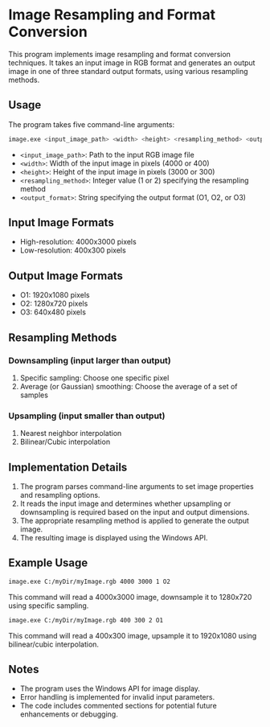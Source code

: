 # Image Resampling and Format Conversion

This program implements image resampling and format conversion techniques. It takes an input image in RGB format and generates an output image in one of three standard output formats, using various resampling methods.

## Usage

The program takes five command-line arguments:

```bash
image.exe <input_image_path> <width> <height> <resampling_method> <output_format>
```

- `<input_image_path>`: Path to the input RGB image file
- `<width>`: Width of the input image in pixels (4000 or 400)
- `<height>`: Height of the input image in pixels (3000 or 300)
- `<resampling_method>`: Integer value (1 or 2) specifying the resampling method
- `<output_format>`: String specifying the output format (O1, O2, or O3)

## Input Image Formats

- High-resolution: 4000x3000 pixels
- Low-resolution: 400x300 pixels

## Output Image Formats

- O1: 1920x1080 pixels
- O2: 1280x720 pixels
- O3: 640x480 pixels

## Resampling Methods

### Downsampling (input larger than output)
1. Specific sampling: Choose one specific pixel
2. Average (or Gaussian) smoothing: Choose the average of a set of samples

### Upsampling (input smaller than output)
1. Nearest neighbor interpolation
2. Bilinear/Cubic interpolation

## Implementation Details

1. The program parses command-line arguments to set image properties and resampling options.
2. It reads the input image and determines whether upsampling or downsampling is required based on the input and output dimensions.
3. The appropriate resampling method is applied to generate the output image.
4. The resulting image is displayed using the Windows API.

## Example Usage

```bash
image.exe C:/myDir/myImage.rgb 4000 3000 1 O2
```

This command will read a 4000x3000 image, downsample it to 1280x720 using specific sampling.

```bash
image.exe C:/myDir/myImage.rgb 400 300 2 O1
```

This command will read a 400x300 image, upsample it to 1920x1080 using bilinear/cubic interpolation.

## Notes

- The program uses the Windows API for image display.
- Error handling is implemented for invalid input parameters.
- The code includes commented sections for potential future enhancements or debugging.
